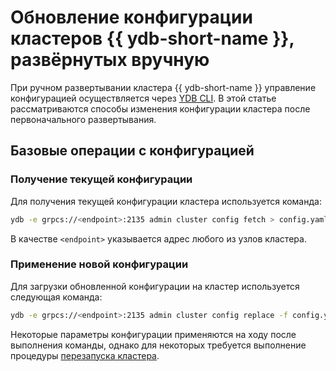 # Обновление конфигурации кластеров {{ ydb-short-name }}, развёрнутых вручную

При ручном развертывании кластера {{ ydb-short-name }} управление конфигурацией осуществляется через [YDB CLI](../../../reference/ydb-cli/index.md). В этой статье рассматриваются способы изменения конфигурации кластера после первоначального развертывания.

## Базовые операции с конфигурацией

### Получение текущей конфигурации

Для получения текущей конфигурации кластера используется команда:

```bash
ydb -e grpcs://<endpoint>:2135 admin cluster config fetch > config.yaml
```

В качестве `<endpoint>` указывается адрес любого из узлов кластера.

### Применение новой конфигурации

Для загрузки обновленной конфигурации на кластер используется следующая команда:

```bash
ydb -e grpcs://<endpoint>:2135 admin cluster config replace -f config.yaml
```

Некоторые параметры конфигурации применяются на ходу после выполнения команды, однако для некоторых требуется выполнение процедуры [перезапуска кластера](../../../maintenance/manual/node_restarting.md).